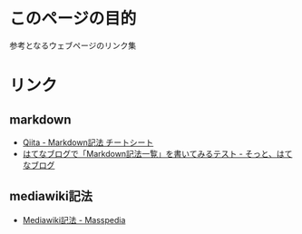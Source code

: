 # このページの目的
参考となるウェブページのリンク集

# リンク
## markdown
- [Qiita - Markdown記法 チートシート](http://qiita.com/Qiita/items/c686397e4a0f4f11683d)
- [はてなブログで「Markdown記法一覧」を書いてみるテスト - そっと、はてなブログ](http://mametanuki.hateblo.jp/entry/2012/09/22/MarkdownList#Unordered%20Lists)

## mediawiki記法
- [Mediawiki記法 - Masspedia](http://axnsword.sakura.ne.jp/mp/index.php?title=Mediawiki%E8%A8%98%E6%B3%95#.E6.AE.B5.E8.90.BD.E3.83.BB.E7.AE.87.E6.9D.A1.E6.9B.B8.E3.81.8D)
